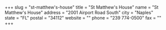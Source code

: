 +++
slug = "st-matthew's-house"
title = "St Matthew's House"
name = "St Matthew's House"
address = "2001 Airport Road South"
city = "Naples"
state = "FL"
postal = "34112"
website = ""
phone = "239 774-0500"
fax = ""
+++
